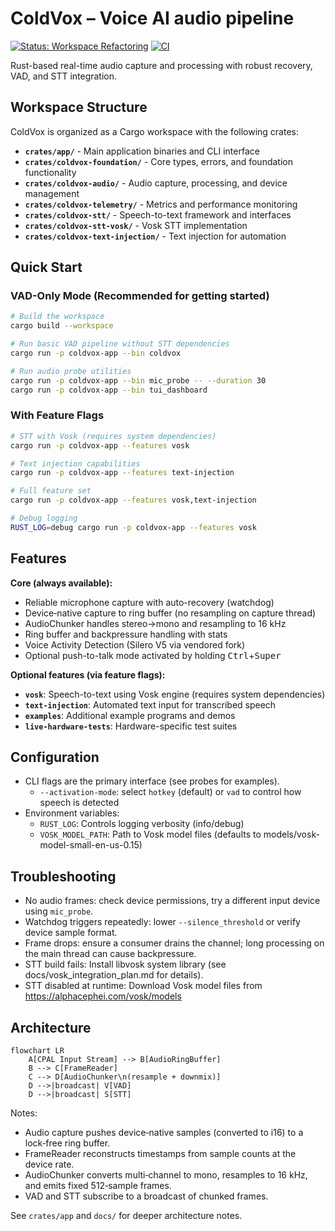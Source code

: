 # ColdVox – Voice AI audio pipeline

[![Status: Workspace Refactoring](https://img.shields.io/badge/Status-Workspace%20Refactoring-yellow)](docs/PROJECT_STATUS.md)
[![CI](https://github.com/YOUR_USERNAME/ColdVox/workflows/CI/badge.svg)](https://github.com/YOUR_USERNAME/ColdVox/actions)

Rust-based real-time audio capture and processing with robust recovery, VAD, and STT integration.

## Workspace Structure

ColdVox is organized as a Cargo workspace with the following crates:

- **`crates/app/`** - Main application binaries and CLI interface
- **`crates/coldvox-foundation/`** - Core types, errors, and foundation functionality  
- **`crates/coldvox-audio/`** - Audio capture, processing, and device management
- **`crates/coldvox-telemetry/`** - Metrics and performance monitoring
- **`crates/coldvox-stt/`** - Speech-to-text framework and interfaces
- **`crates/coldvox-stt-vosk/`** - Vosk STT implementation
- **`crates/coldvox-text-injection/`** - Text injection for automation

## Quick Start

### VAD-Only Mode (Recommended for getting started)

```bash
# Build the workspace
cargo build --workspace

# Run basic VAD pipeline without STT dependencies
cargo run -p coldvox-app --bin coldvox

# Run audio probe utilities  
cargo run -p coldvox-app --bin mic_probe -- --duration 30
cargo run -p coldvox-app --bin tui_dashboard
```

### With Feature Flags

```bash
# STT with Vosk (requires system dependencies)
cargo run -p coldvox-app --features vosk

# Text injection capabilities
cargo run -p coldvox-app --features text-injection

# Full feature set
cargo run -p coldvox-app --features vosk,text-injection

# Debug logging
RUST_LOG=debug cargo run -p coldvox-app --features vosk
```

## Features

**Core (always available):**
- Reliable microphone capture with auto-recovery (watchdog)
- Device‑native capture to ring buffer (no resampling on capture thread) 
- AudioChunker handles stereo→mono and resampling to 16 kHz
- Ring buffer and backpressure handling with stats
- Voice Activity Detection (Silero V5 via vendored fork)
- Optional push-to-talk mode activated by holding <kbd>Ctrl</kbd>+<kbd>Super</kbd>

**Optional features (via feature flags):**
- **`vosk`**: Speech-to-text using Vosk engine (requires system dependencies)
- **`text-injection`**: Automated text input for transcribed speech
- **`examples`**: Additional example programs and demos  
- **`live-hardware-tests`**: Hardware-specific test suites

## Configuration

- CLI flags are the primary interface (see probes for examples).
  - `--activation-mode`: select `hotkey` (default) or `vad` to control how speech is detected
- Environment variables:
  - `RUST_LOG`: Controls logging verbosity (info/debug)
  - `VOSK_MODEL_PATH`: Path to Vosk model files (defaults to models/vosk-model-small-en-us-0.15)

## Troubleshooting

- No audio frames: check device permissions, try a different input device using `mic_probe`.
- Watchdog triggers repeatedly: lower `--silence_threshold` or verify device sample format.
- Frame drops: ensure a consumer drains the channel; long processing on the main thread can cause backpressure.
- STT build fails: Install libvosk system library (see docs/vosk_integration_plan.md for details).
- STT disabled at runtime: Download Vosk model files from https://alphacephei.com/vosk/models

## Architecture

```mermaid
flowchart LR
    A[CPAL Input Stream] --> B[AudioRingBuffer]
    B --> C[FrameReader]
    C --> D[AudioChunker\n(resample + downmix)]
    D -->|broadcast| V[VAD]
    D -->|broadcast| S[STT]
```

Notes:
- Audio capture pushes device‑native samples (converted to i16) to a lock‑free ring buffer.
- FrameReader reconstructs timestamps from sample counts at the device rate.
- AudioChunker converts multi‑channel to mono, resamples to 16 kHz, and emits fixed 512‑sample frames.
- VAD and STT subscribe to a broadcast of chunked frames.

See `crates/app` and `docs/` for deeper architecture notes.
